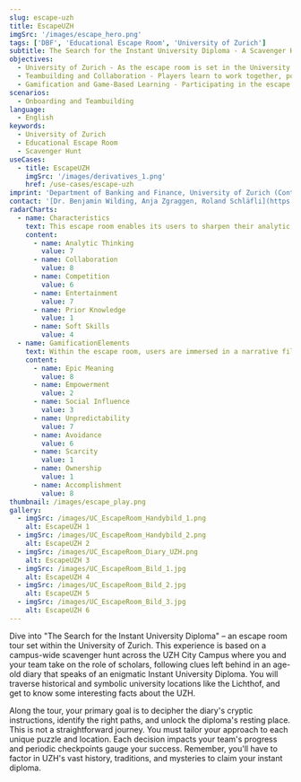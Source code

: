 ```yaml
---
slug: escape-uzh
title: EscapeUZH
imgSrc: '/images/escape_hero.png'
tags: ['DBF', 'Educational Escape Room', 'University of Zurich']
subtitle: The Search for the Instant University Diploma - A Scavenger Hunt to get to know the University of Zurich (UZH)
objectives:
  - University of Zurich - As the escape room is set in the University of Zurich, players can learn about the institution’s main campus, history, culture and its academic legacy in a playful setting.
  - Teambuilding and Collaboration - Players learn to work together, pool their skills and resources to solve problems.
  - Gamification and Game-Based Learning - Participating in the escape room experience can help players understand how games can be utilized as effective tools in an educational context.
scenarios:
  - Onboarding and Teambuilding
language:
  - English
keywords:
  - University of Zurich
  - Educational Escape Room
  - Scavenger Hunt
useCases:
  - title: EscapeUZH
    imgSrc: '/images/derivatives_1.png'
    href: /use-cases/escape-uzh
imprint: 'Department of Banking and Finance, University of Zurich (Content and EscapeUZH Platform). Universidad Politécnica de Madrid (Escapp Platform).'
contact: '[Dr. Benjamin Wilding, Anja Zgraggen, Roland Schläfli](https://www.gbl.uzh.ch/about)'
radarCharts:
  - name: Characteristics
    text: This escape room enables its users to sharpen their analytic thinking through a series of intriguing puzzles related to the UZH. While collaborating closely with team members, players also engage in friendly competition, pushing boundaries to enhance both prior knowledge and crucial soft skills. Above all, this engaging journey offers participants a unique blend of information about the UZH and entertainment, ensuring an unforgettable experience.
    content:
      - name: Analytic Thinking
        value: 7
      - name: Collaboration
        value: 8
      - name: Competition
        value: 6
      - name: Entertainment
        value: 7
      - name: Prior Knowledge
        value: 1
      - name: Soft Skills
        value: 4
  - name: GamificationElements
    text: Within the escape room, users are immersed in a narrative filled, tracing the lore of the University of Zurich and its elusive Instant University Diploma. The journey unfolds with twists and unpredictability, challenging participants at every turn and keeping the outcome uncertain. Every puzzle solved and challenge overcome culminates in a sense of accomplishment, driving teams forward in their quest for academic enlightenment.
    content:
      - name: Epic Meaning
        value: 8
      - name: Empowerment
        value: 2
      - name: Social Influence
        value: 3
      - name: Unpredictability
        value: 7
      - name: Avoidance
        value: 6
      - name: Scarcity
        value: 1
      - name: Ownership
        value: 1
      - name: Accomplishment
        value: 8
thumbnail: /images/escape_play.png
gallery:
  - imgSrc: /images/UC_EscapeRoom_Handybild_1.png
    alt: EscapeUZH 1
  - imgSrc: /images/UC_EscapeRoom_Handybild_2.png
    alt: EscapeUZH 2
  - imgSrc: /images/UC_EscapeRoom_Diary_UZH.png
    alt: EscapeUZH 3
  - imgSrc: /images/UC_EscapeRoom_Bild_1.jpg
    alt: EscapeUZH 4
  - imgSrc: /images/UC_EscapeRoom_Bild_2.jpg
    alt: EscapeUZH 5
  - imgSrc: /images/UC_EscapeRoom_Bild_3.jpg
    alt: EscapeUZH 6
---
```


Dive into "The Search for the Instant University Diploma" – an escape room tour set within the University of Zurich. This experience is based on a campus-wide scavenger hunt across the UZH City Campus where you and your team take on the role of scholars, following clues left behind in an age-old diary that speaks of an enigmatic Instant University Diploma. You will traverse historical and symbolic university locations like the Lichthof, and get to know some interesting facts about the UZH.

Along the tour, your primary goal is to decipher the diary's cryptic instructions, identify the right paths, and unlock the diploma's resting place. This is not a straightforward journey. You must tailor your approach to each unique puzzle and location. Each decision impacts your team's progress and periodic checkpoints gauge your success. Remember, you'll have to factor in UZH's vast history, traditions, and mysteries to claim your instant diploma.
